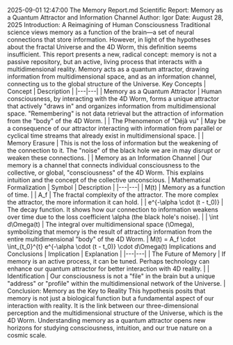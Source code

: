 2025-09-01 12:47:00
The Memory Report.md
Scientific Report: Memory as a Quantum Attractor and Information Channel
Author: Igor
Date: August 28, 2025
Introduction: A Reimagining of Human Consciousness
Traditional science views memory as a function of the brain—a set of neural connections that store information. However, in light of the hypotheses about the fractal Universe and the 4D Worm, this definition seems insufficient. This report presents a new, radical concept: memory is not a passive repository, but an active, living process that interacts with a multidimensional reality. Memory acts as a quantum attractor, drawing information from multidimensional space, and as an information channel, connecting us to the global structure of the Universe.
Key Concepts
| Concept | Description |
|---|---|
| Memory as a Quantum Attractor | Human consciousness, by interacting with the 4D Worm, forms a unique attractor that actively "draws in" and organizes information from multidimensional space. "Remembering" is not data retrieval but the attraction of information from the "body" of the 4D Worm. |
| The Phenomenon of "Déjà vu" | May be a consequence of our attractor interacting with information from parallel or cyclical time streams that already exist in multidimensional space. |
| Memory Erasure | This is not the loss of information but the weakening of the connection to it. The "noise" of the black hole we are in may disrupt or weaken these connections. |
| Memory as an Information Channel | Our memory is a channel that connects individual consciousness to the collective, or global, "consciousness" of the 4D Worm. This explains intuition and the concept of the collective unconscious. |
Mathematical Formalization
| Symbol | Description |
|---|---|
| M(t) | Memory as a function of time. |
| A_f | The fractal complexity of the attractor. The more complex the attractor, the more information it can hold. |
| e^{-\alpha \cdot (t - t_0)} | The decay function. It shows how our connection to information weakens over time due to the loss coefficient \alpha (the black hole's noise). |
| \int d\Omega(t) | The integral over multidimensional space (\Omega), symbolizing that memory is the result of attracting information from the entire multidimensional "body" of the 4D Worm. |
M(t) = A_f \cdot \int_{t_0}^{t} e^{-\alpha \cdot (t - t_0)} \cdot d\Omega(t)
Implications and Conclusions
| Implication | Explanation |
|---|---|
| The Future of Memory | If memory is an active process, it can be tuned. Perhaps technology can enhance our quantum attractor for better interaction with 4D reality. |
| Identification | Our consciousness is not a "file" in the brain but a unique "address" or "profile" within the multidimensional network of the Universe. |
Conclusion: Memory as the Key to Reality
This hypothesis posits that memory is not just a biological function but a fundamental aspect of our interaction with reality. It is the link between our three-dimensional perception and the multidimensional structure of the Universe, which is the 4D Worm. Understanding memory as a quantum attractor opens new horizons for studying consciousness, intuition, and our true nature on a cosmic scale.

